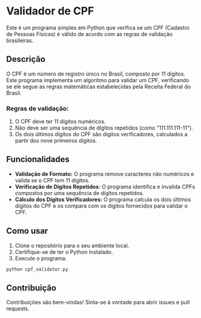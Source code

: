 # Validador de CPF

Este é um programa simples em Python que verifica se um CPF (Cadastro de Pessoas Físicas) é válido de acordo com as regras de validação brasileiras.

## Descrição

O CPF é um número de registro único no Brasil, composto por 11 dígitos. Este programa implementa um algoritmo para validar um CPF, verificando se ele segue as regras matemáticas estabelecidas pela Receita Federal do Brasil.

### Regras de validação:

1. O CPF deve ter 11 dígitos numéricos.
2. Não deve ser uma sequência de dígitos repetidos (como "111.111.111-11").
3. Os dois últimos dígitos do CPF são dígitos verificadores, calculados a partir dos nove primeiros dígitos.

## Funcionalidades

- **Validação de Formato:** O programa remove caracteres não numéricos e valida se o CPF tem 11 dígitos.
- **Verificação de Dígitos Repetidos:** O programa identifica e invalida CPFs compostos por uma sequência de dígitos repetidos.
- **Cálculo dos Dígitos Verificadores:** O programa calcula os dois últimos dígitos do CPF e os compara com os dígitos fornecidos para validar o CPF.

## Como usar

1. Clone o repositório para o seu ambiente local.
2. Certifique-se de ter o Python instalado.
3. Execute o programa:

```bash
python cpf_validator.py
```
## Contribuição
Contribuições são bem-vindas! Sinta-se à vontade para abrir issues e pull requests.

